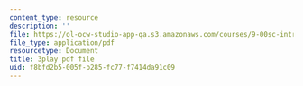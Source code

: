 ```yaml
---
content_type: resource
description: ''
file: https://ol-ocw-studio-app-qa.s3.amazonaws.com/courses/9-00sc-introduction-to-psychology-fall-2011/f8bfd2b5005fb285fc77f7414da91c09_t73rjeOj0eY.pdf
file_type: application/pdf
resourcetype: Document
title: 3play pdf file
uid: f8bfd2b5-005f-b285-fc77-f7414da91c09
---
```

